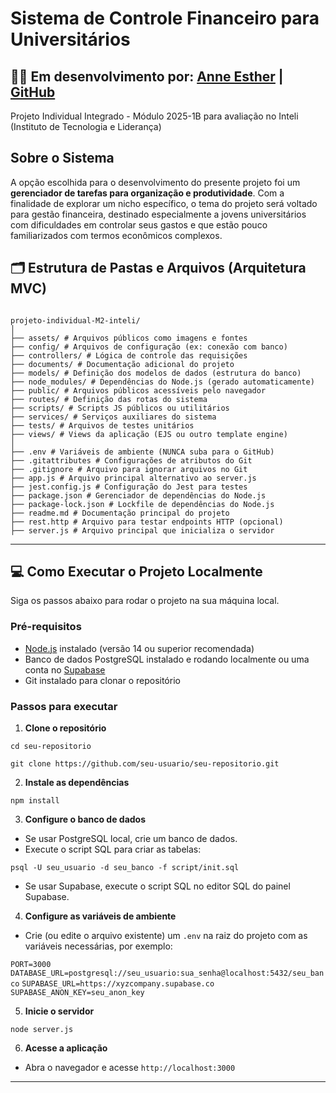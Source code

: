 # Sistema de Controle Financeiro para Universitários 
## 👩‍💻 Em desenvolvimento por: [Anne Esther](https://www.linkedin.com/in/anneestherlf/) | [GitHub](https://github.com/anneestherlf)
Projeto Individual Integrado - Módulo 2025-1B para avaliação no Inteli (Instituto de Tecnologia e Liderança)


##  Sobre o Sistema
A opção escolhida para o desenvolvimento do presente projeto foi um **gerenciador de tarefas para organização e produtividade**. Com a finalidade de explorar um nicho específico, o tema do projeto será voltado para gestão financeira, destinado especialmente a jovens universitários com dificuldades em controlar seus gastos e que estão pouco familiarizados com termos econômicos complexos.

## 🗂️ Estrutura de Pastas e Arquivos (Arquitetura MVC)

```

projeto-individual-M2-inteli/
│
├── assets/ # Arquivos públicos como imagens e fontes
├── config/ # Arquivos de configuração (ex: conexão com banco)
├── controllers/ # Lógica de controle das requisições
├── documents/ # Documentação adicional do projeto
├── models/ # Definição dos modelos de dados (estrutura do banco)
├── node_modules/ # Dependências do Node.js (gerado automaticamente)
├── public/ # Arquivos públicos acessíveis pelo navegador
├── routes/ # Definição das rotas do sistema
├── scripts/ # Scripts JS públicos ou utilitários
├── services/ # Serviços auxiliares do sistema
├── tests/ # Arquivos de testes unitários
├── views/ # Views da aplicação (EJS ou outro template engine)
│
├── .env # Variáveis de ambiente (NUNCA suba para o GitHub)
├── .gitattributes # Configurações de atributos do Git
├── .gitignore # Arquivo para ignorar arquivos no Git
├── app.js # Arquivo principal alternativo ao server.js
├── jest.config.js # Configuração do Jest para testes
├── package.json # Gerenciador de dependências do Node.js
├── package-lock.json # Lockfile de dependências do Node.js
├── readme.md # Documentação principal do projeto
├── rest.http # Arquivo para testar endpoints HTTP (opcional)
├── server.js # Arquivo principal que inicializa o servidor

```


---

## 💻 Como Executar o Projeto Localmente

Siga os passos abaixo para rodar o projeto na sua máquina local.

### Pré-requisitos

- [Node.js](https://nodejs.org/) instalado (versão 14 ou superior recomendada)
- Banco de dados PostgreSQL instalado e rodando localmente ou uma conta no [Supabase](https://supabase.com/)
- Git instalado para clonar o repositório

### Passos para executar

1. **Clone o repositório**

``cd seu-repositorio``

``git clone https://github.com/seu-usuario/seu-repositorio.git ``


2. **Instale as dependências**

``npm install``


3. **Configure o banco de dados**

- Se usar PostgreSQL local, crie um banco de dados.
- Execute o script SQL para criar as tabelas:

``psql -U seu_usuario -d seu_banco -f script/init.sql``


- Se usar Supabase, execute o script SQL no editor SQL do painel Supabase.

4. **Configure as variáveis de ambiente**

- Crie (ou edite o arquivo existente) um `.env` na raiz do projeto com as variáveis necessárias, por exemplo:

``PORT=3000``
``DATABASE_URL=postgresql://seu_usuario:sua_senha@localhost:5432/seu_banco``
``SUPABASE_URL=https://xyzcompany.supabase.co``
``SUPABASE_ANON_KEY=seu_anon_key``

5. **Inicie o servidor**

``node server.js``

6. **Acesse a aplicação**

- Abra o navegador e acesse `http://localhost:3000`

---
